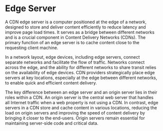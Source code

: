# Edge Server

A CDN edge server is a computer positioned at the edge of a network, designed to store and deliver content efficiently to reduce latency and improve page load times. It serves as a bridge between different networks and is a crucial component in Content Delivery Networks (CDNs). The primary function of an edge server is to cache content close to the requesting client machine.

In a network layout, edge devices, including edge servers, connect separate networks and facilitate the flow of traffic. Networks connect across the edge, and the ability for different networks to share transit relies on the availability of edge devices. CDN providers strategically place edge servers at key locations, especially at the edge between different networks, to enable quick and efficient content delivery.

The key difference between an edge server and an origin server lies in their roles within a CDN. An origin server is the central web server that handles all Internet traffic when a web property is not using a CDN. In contrast, edge servers in a CDN store and cache content in various locations, reducing the load on origin servers and improving the speed of content delivery by bringing it closer to the end-users. Origin servers remain essential for maintaining server-side code and critical data.

